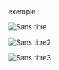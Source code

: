 exemple :

![Sans titre](https://github.com/fk-crafter/html-css-js-animation/assets/127132293/a36c7055-45fc-4699-a89a-577e8943f974)

![Sans titre2](https://github.com/fk-crafter/html-css-js-animation/assets/127132293/fc7245fe-ed4b-435a-8210-04e42258417c)

![Sans titre3](https://github.com/fk-crafter/html-css-js-animation/assets/127132293/bdd12064-348b-4cf3-87e3-698691446a56)
